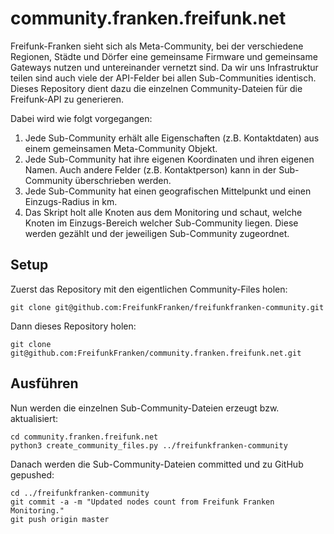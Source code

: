 community.franken.freifunk.net
==============================

Freifunk-Franken sieht sich als Meta-Community, bei der verschiedene Regionen, Städte und Dörfer eine gemeinsame Firmware und gemeinsame Gateways nutzen und untereinander vernetzt sind.
Da wir uns Infrastruktur teilen sind auch viele der API-Felder bei allen Sub-Communities identisch.
Dieses Repository dient dazu die einzelnen Community-Dateien für die Freifunk-API zu generieren.

Dabei wird wie folgt vorgegangen:

1. Jede Sub-Community erhält alle Eigenschaften (z.B. Kontaktdaten) aus einem gemeinsamen Meta-Community Objekt.
2. Jede Sub-Community hat ihre eigenen Koordinaten und ihren eigenen Namen. Auch andere Felder (z.B. Kontaktperson) kann in der Sub-Community überschrieben werden.
3. Jede Sub-Community hat einen geografischen Mittelpunkt und einen Einzugs-Radius in km.
4. Das Skript holt alle Knoten aus dem Monitoring und schaut, welche Knoten im Einzugs-Bereich welcher Sub-Community liegen. Diese werden gezählt und der jeweiligen Sub-Community zugeordnet.

Setup
-----

Zuerst das Repository mit den eigentlichen Community-Files holen:

```
git clone git@github.com:FreifunkFranken/freifunkfranken-community.git
```

Dann dieses Repository holen:

```
git clone git@github.com:FreifunkFranken/community.franken.freifunk.net.git
```


Ausführen
---------

Nun werden die einzelnen Sub-Community-Dateien erzeugt bzw. aktualisiert:
```
cd community.franken.freifunk.net
python3 create_community_files.py ../freifunkfranken-community
```

Danach werden die Sub-Community-Dateien committed und zu GitHub gepushed:

```
cd ../freifunkfranken-community
git commit -a -m "Updated nodes count from Freifunk Franken Monitoring."
git push origin master
```
